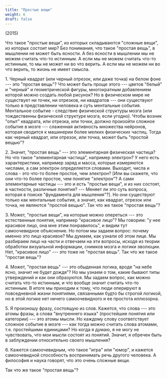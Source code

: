 ```yaml
---
title: "Простые вещи"
weight: 6
draft: false
---
```


(2015)

Что такое "простые вещи", из которых складываются "сложные вещи", из которых состоит мир? Без понимания, что такое "простая вещь", в мышлении не может быть ясности. А без ясности в мышлении мы не можем считать что-то истинным. А если мы не можем считать что-то истинным, то мы не может ни во что верить. А если мы не можем ни во что верить, то жизнь не имеет смысла. 

1\. Черный квадрат (или черный отрезок, или даже точка) на белом фоне --- это "простая вещь"? Что может быть проще этого --- цветов "белый" и "черный" и геометрической фигуры, многократным добавлением которой можно создать любой рисунок? Но в физическом мире не существует ни точек, ни отрезков, ни квадратов --- они существуют только в представлении человека и суть ментальные события. Ментальное событие - следствие физической структуры мозга (или тождественны физической структуре мозга, если угодно). Чтобы возник "опыт" квадрата, или отрезка, или точки, должно произойти сложное событие в мозге --- слаженная активность множества нейронов, которая сводится к машинерии более мелких физических частиц. Тогда как черный квадрат, или отрезок, или точка, может быть "простой вещью"? 

2\. Значит, "простая вещь" --- это элементарная физическая частица? Но что такое "элементарная частица", например электрон? У него есть характеристики, например заряд и масса, которые измеряются числами, а сам электрон определяется словами. Выходит, числа и слова - это что-то более простое, чем электрон? [Или вы скажете, что они что-то более простое, чем понятие "электрон"? А сами элементарные частицы --- это и есть "простые вещи", и из них состоят, в частности, различные понятия? --- Меняет ли это суть вопроса, которая в поиске "фундамента для мышления"?]. Но они существуют только как ментальные события, а значит, как квадрат, отрезок или точка, не являются "простой вещью". Так что же такое "простая вещь"?  

3\. Может, "простые вещи", на которые можно опереться --- это естественные понятия, например "красивое лицо"? Мы говорим: "у нее красивое лицо, она мне этим понравилось", и видим тут самоочевидное объяснение. Но потом мы задаем вопрос: почему именно это лицо красивое? Мы думаем, как узнали об этом лице. Мы разбираем лицо на части и отвечаем на эти вопросы, исходя из теории обработки визуальной информации, снимков мозга и логики эволюции. Нет, "красивое лицо" --- это тоже не "простая вещь". Так что же такое "простая вещь"?

4\. Может, "простая вещь" --- это обыденная логика, вроде "на небе ясно, значит не будет дождя"? Но мы узнаем о том, какие бывают типы утверждений и как они образуются. Мы задаем вопрос, как можно считать что-то истинным, и что вообще значит считать что-то истинным. В итоге мы приходим к тому, что люди оперируют в повседневной жизни понятиями, связанными будто бы строгой логикой, но в этой логике нет ничего самоочевидного и ее простота иллюзорна. 

5\. Я произношу фразу, состоящую из слов. Кажется, что слова --- это атомы фразы, а слова "внутреннего языка" (простейшие понятия или категории) --- это атомы мысли. Но каждому слову соответствует сложное событие в мозге --- как тогда можно считать слова атомами, т.е. простейшими единицами? Но когда я думаю, я не могу не чувствовать, что мои мысли состоят из понятий. Значит, я обречен быть в заблуждении относительно своего мышления? 

6\. Кажется самоочевидным, что такое "игра" или "юмор", и кажется самоочевидной способность воспринимать речь другого человека. А философия и наука говорят, что это очень сложные вещи. 

Так что же такое "простая вещь"? 